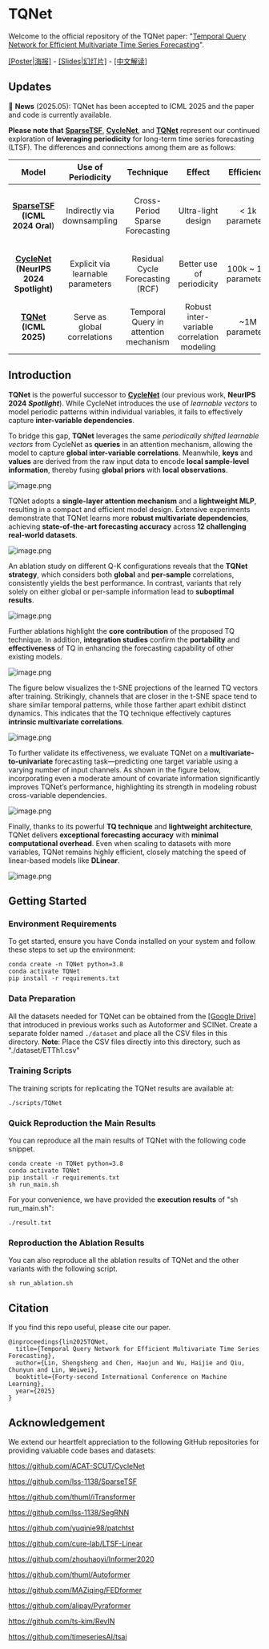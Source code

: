 # TQNet

Welcome to the official repository of the TQNet paper: "[Temporal Query Network for Efficient Multivariate Time Series Forecasting](https://arxiv.org/pdf/2505.12917)". 

[[Poster|海报]](https://drive.google.com/file/d/1ZFuo8_lDzD104UuzxkHRmchuWUPN2x5F/view?usp=drive_link) - [[Slides|幻灯片]](https://drive.google.com/file/d/1cJVuZ1uLKSkLgbGJA_KZHVnehhlGx64S/view?usp=drive_link) - [[中文解读]](https://zhuanlan.zhihu.com/p/1908842630466471890)

## Updates
🚩 **News** (2025.05): TQNet has been accepted to ICML 2025 and the paper and code is currently available.

**Please note that** [**SparseTSF**](https://github.com/lss-1138/SparseTSF), [**CycleNet**](https://github.com/ACAT-SCUT/CycleNet), and [**TQNet**](https://github.com/ACAT-SCUT/TQNet) represent our continued exploration of **leveraging periodicity** for long-term time series forecasting (LTSF). 
The differences and connections among them are as follows:

|                            Model                             |        Use of Periodicity         |            Technique             |                   Effect                   |      Efficiency      |                   Strengths                   |                      Limitation                       |
| :----------------------------------------------------------: | :-------------------------------: | :------------------------------: | :----------------------------------------: | :------------------: | :-------------------------------------------: | :---------------------------------------------------: |
| [**SparseTSF**](https://github.com/lss-1138/SparseTSF)  <br> **(ICML 2024 Oral**) |    Indirectly via downsampling    | Cross-Period Sparse Forecasting  |             Ultra-light design             |   < 1k parameters    |       Extremely lightweight, near SOTA        | Fails to cover multi-periods **(solved by CycleNet)** |
| [**CycleNet**](https://github.com/ACAT-SCUT/CycleNet) <br> **(NeurIPS 2024 Spotlight)** | Explicit via learnable parameters | Residual Cycle Forecasting (RCF) |         Better use of periodicity          | 100k ~ 1M parameters |      Strong performance on periodic data      | Fails in multivariate modeling **(solved by TQNet)**  |
|                  [**TQNet**](https://github.com/ACAT-SCUT/TQNet) <br> **(ICML 2025)**                   |    Serve as global correlations     |   Temporal Query in attention mechanism  | Robust inter-variable correlation modeling |    ~1M parameters    | Enhanced multivariate forecasting performance |     Hard to scale to ultra-long look-back inputs      |



## Introduction

**TQNet** is the powerful successor to [**CycleNet**](https://github.com/ACAT-SCUT/CycleNet) (our previous work, **NeurIPS 2024 *Spotlight***). While CycleNet introduces the use of *learnable vectors* to model periodic patterns within individual variables, it fails to effectively capture **inter-variable dependencies**.

To bridge this gap, **TQNet** leverages the same *periodically shifted learnable vectors* from CycleNet as **queries** in an attention mechanism, allowing the model to capture **global inter-variable correlations**. Meanwhile, **keys** and **values** are derived from the raw input data to encode **local sample-level information**, thereby fusing **global priors** with **local observations**.

![image.png](Figures/Figure1.png)

TQNet adopts a **single-layer attention mechanism** and a **lightweight MLP**, resulting in a compact and efficient model design.
Extensive experiments demonstrate that TQNet learns more **robust multivariate dependencies**, achieving **state-of-the-art forecasting accuracy** across **12 challenging real-world datasets**.

![image.png](Figures/Table2.png)

An ablation study on different Q-K configurations reveals that the **TQNet strategy**, which considers both **global** and **per-sample** correlations, consistently yields the best performance.
In contrast, variants that rely solely on either global or per-sample information lead to **suboptimal results**.

![image.png](Figures/Table3.png)

Further ablations highlight the **core contribution** of the proposed TQ technique.
In addition, **integration studies** confirm the **portability** and **effectiveness** of TQ in enhancing the forecasting capability of other existing models.

![image.png](Figures/Table4.png)

The figure below visualizes the t-SNE projections of the learned TQ vectors after training.
Strikingly, channels that are closer in the t-SNE space tend to share similar temporal patterns, while those farther apart exhibit distinct dynamics.
This indicates that the TQ technique effectively captures **intrinsic multivariate correlations**.

![image.png](Figures/Figure4.png)

To further validate its effectiveness, we evaluate TQNet on a **multivariate-to-univariate** forecasting task—predicting one target variable using a varying number of input channels.
As shown in the figure below, incorporating even a moderate amount of covariate information significantly improves TQNet’s performance, highlighting its strength in modeling robust cross-variable dependencies.

![image.png](Figures/Figure5.png)

Finally, thanks to its powerful **TQ technique** and **lightweight architecture**, TQNet delivers **exceptional forecasting accuracy** with **minimal computational overhead**.
Even when scaling to datasets with more variables, TQNet remains highly efficient, closely matching the speed of linear-based models like **DLinear**.

![image.png](Figures/Figure7.png)


## Getting Started

### Environment Requirements

To get started, ensure you have Conda installed on your system and follow these steps to set up the environment:

```
conda create -n TQNet python=3.8
conda activate TQNet
pip install -r requirements.txt
```

### Data Preparation

All the datasets needed for TQNet can be obtained from the [[Google Drive]](https://drive.google.com/file/d/1bNbw1y8VYp-8pkRTqbjoW-TA-G8T0EQf/view) that introduced in previous works such as Autoformer and SCINet. 
Create a separate folder named ```./dataset``` and place all the CSV files in this directory. 
**Note**: Place the CSV files directly into this directory, such as "./dataset/ETTh1.csv"


### Training Scripts

The training scripts for replicating the TQNet results are available at:

```
./scripts/TQNet
```

### Quick Reproduction the Main Results

You can reproduce all the main results of TQNet with the following code snippet.

```
conda create -n TQNet python=3.8
conda activate TQNet
pip install -r requirements.txt
sh run_main.sh
```

For your convenience, we have provided the **execution results** of "sh run_main.sh":
```
./result.txt
```

### Reproduction the Ablation Results

You can also reproduce all the ablation results of TQNet and the other variants with the following script.
```
sh run_ablation.sh
```

## Citation
If you find this repo useful, please cite our paper.
```
@inproceedings{lin2025TQNet,
  title={Temporal Query Network for Efficient Multivariate Time Series Forecasting}, 
  author={Lin, Shengsheng and Chen, Haojun and Wu, Haijie and Qiu, Chunyun and Lin, Weiwei},
  booktitle={Forty-second International Conference on Machine Learning},
  year={2025}
}
```

## Acknowledgement

We extend our heartfelt appreciation to the following GitHub repositories for providing valuable code bases and datasets:

https://github.com/ACAT-SCUT/CycleNet

https://github.com/lss-1138/SparseTSF

https://github.com/thuml/iTransformer

https://github.com/lss-1138/SegRNN

https://github.com/yuqinie98/patchtst

https://github.com/cure-lab/LTSF-Linear

https://github.com/zhouhaoyi/Informer2020

https://github.com/thuml/Autoformer

https://github.com/MAZiqing/FEDformer

https://github.com/alipay/Pyraformer

https://github.com/ts-kim/RevIN

https://github.com/timeseriesAI/tsai

